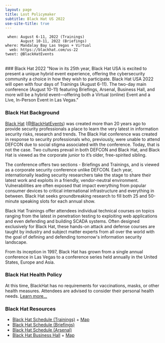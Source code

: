 ```yaml
---
layout: page
title: Lost Policymaker
subtitle: Black Hat US 2022
use-site-title: true
---
```


```
 when: August 6-11, 2022 (Trainings)
       August 10-11, 2022 (Briefings)
where: Mandalay Bay Las Vegas + Virtual
  web: https://blackhat.com/us-22
tweet: @BlackHatEvents
```
<br />
### Black Hat 2022
"Now in its 25th year, Black Hat USA is excited to present a unique hybrid event experience, offering the cybersecurity community a choice in how they wish to participate. Black Hat USA 2022 will open with four days of Trainings (August 6-11). The two-day main conference (August 10-11) featuring Briefings, Arsenal, Business Hall, and more will be a hybrid event—offering both a Virtual (online) Event and a Live, In-Person Event in Las Vegas."

### Black Hat Background

[Black Hat](https://blackhat.com/us-22) ([@BlackHatEvents](https://twitter.com/blackhatevents)) was created more than 20 years ago to provide security professionals a place to learn the very latest in information security risks, research and trends. The Black Hat conference was created in response to security professionals who, previously, were unable to attend DEFCON due to social stigma associated with the conference. Today, that is not the case. Two cultures prevail in both DEFCON and Black Hat, and Black Hat is viewed as the corporate junior to it’s older, free-spirited sibling.

The conference offers two sections - Briefings and Trainings, and is viewed as a corporate security conference unlike DEFCON. Each year, internationally leading security researchers take the stage to share their latest work and exploits in a friendly, vendor-neutral environment. Vulnerabilities are often exposed that impact everything from popular consumer devices to critical international infrastructure and everything in between. Black Hat seeks groundbreaking research to fill both 25 and 50-minute speaking slots for each annual show.

Black Hat Trainings offer attendees individual technical courses on topics ranging from the latest in penetration testing to exploiting web applications and even defending and building SCADA systems. Often designed exclusively for Black Hat, these hands-on attack and defense courses are taught by industry and subject matter experts from all over the world with the goal of defining and defending tomorrow's information security landscape.

From its inception in 1997, Black Hat has grown from a single annual conference in Las Vegas to a conference series held annually in the United States, Europe and Asia.

### Black Hat Health Policy
At this time, BlackHat has no requirements for vaccinations, masks, or other health measures. Attendees are advised to consider their personal health needs. [Learn more...](https://www.blackhat.com/code-of-conduct.html)

### Black Hat Resources
* [Black Hat Schedule (Trainings)](https://www.blackhat.com/us-22/training/schedule/index.html) + [Map](https://i.blackhat.com/docs/usa/2022/BHUS22-Training-Map.pdf)
* [Black Hat Schedule (Briefings)](https://www.blackhat.com/us-22/briefings/schedule/index.html)
* [Black Hat Schedule (Arsenal)](https://www.blackhat.com/us-22/arsenal/schedule/index.html)
* [Black Hat Business Hall](https://www.blackhat.com/us-22/business-hall.html) + [Map](https://www.expocad.com/host/fx/ubm/22bhusa/exfx.html)

